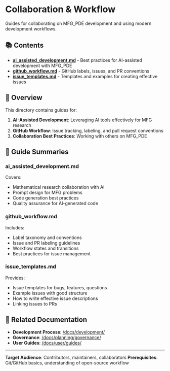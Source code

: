 # Collaboration & Workflow

Guides for collaborating on MFG_PDE development and using modern development workflows.

## 📚 Contents

- **[ai_assisted_development.md](ai_assisted_development.md)** - Best practices for AI-assisted development with MFG_PDE
- **[github_workflow.md](github_workflow.md)** - GitHub labels, issues, and PR conventions
- **[issue_templates.md](issue_templates.md)** - Templates and examples for creating effective issues

## 🎯 Overview

This directory contains guides for:
1. **AI-Assisted Development**: Leveraging AI tools effectively for MFG research
2. **GitHub Workflow**: Issue tracking, labeling, and pull request conventions
3. **Collaboration Best Practices**: Working with others on MFG_PDE

## 📖 Guide Summaries

### ai_assisted_development.md
Covers:
- Mathematical research collaboration with AI
- Prompt design for MFG problems
- Code generation best practices
- Quality assurance for AI-generated code

### github_workflow.md
Includes:
- Label taxonomy and conventions
- Issue and PR labeling guidelines
- Workflow states and transitions
- Best practices for issue management

### issue_templates.md
Provides:
- Issue templates for bugs, features, questions
- Example issues with good structure
- How to write effective issue descriptions
- Linking issues to PRs

## 🔗 Related Documentation

- **Development Process**: [/docs/development/](../../development/)
- **Governance**: [/docs/planning/governance/](../../planning/governance/)
- **User Guides**: [/docs/user/guides/](../guides/)

---

**Target Audience**: Contributors, maintainers, collaborators
**Prerequisites**: Git/GitHub basics, understanding of open-source workflow
